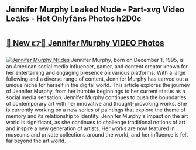 ## Jennifer Murphy Le𝚊ked N𝚞de - Part-xvg Video Le𝚊ks - Hot Onlyf𝚊ns Photos h2D0c

# <h2><a href="http://ab52465.deff.icu/?id=Jennifer+Murphy">🔗 New 👉🔴 Jennifer Murphy VIDEO Photos</a></h2>

[![Jennifer Murphy N𝚞des](https://i.imgur.com/rIISA9y.gif)](http://ab52465.deff.icu/?id=Jennifer+Murphy)
Jennifer Murphy, born on December 1, 1995, is an American social media influencer, gamer, and content creator known for her entertaining and engaging presence on various platforms. With a large following and a diverse range of content, Jennifer Murphy has carved out a unique niche for herself in the digital world. This article explores the journey of Jennifer Murphy, from her humble beginnings to her current status as a social media sensation. Jennifer Murphy continues to push the boundaries of contemporary art with her innovative and thought-provoking works. She is currently working on a new series of paintings that explore the theme of memory and its relationship to identity. Jennifer Murphy's impact on the art world is significant, as she continues to challenge traditional notions of art and inspire a new generation of artists. Her works are now featured in museums and private collections around the world, and her influence is felt far beyond the art world.

